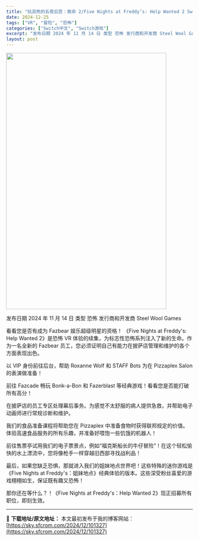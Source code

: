```yaml
---
title: "玩具熊的五夜后宫：救命 2/Five Nights at Freddy’s: Help Wanted 2 Switch NSP (v0.1)中文"
date: 2024-12-25
tags: ["VR", "冒险", "恐怖"]
categories: ["Switch中文", "Switch游戏"]
excerpt: "发布日期 2024 年 11 月 14 日 类型 恐怖 发行商和开发商 Steel Wool Games 看看您是否有成为 Fazbear 娱乐超级明星的资格！ 《Five Nights at Freddy&#039;s: Help Wanted 2》是恐怖 VR 体验的续集，为标志性恐怖系列注入了新的生命。&hellip;"
layout: post
---
```


<img class="aligncenter size-full wp-image-101328" src="https://sky.sfcrom.com/wp-content/uploads/2024/12/202412251359278.webp" alt="" width="432" height="692" />

发布日期 2024 年 11 月 14 日
类型 恐怖
发行商和开发商 Steel Wool Games

看看您是否有成为 Fazbear 娱乐超级明星的资格！
《Five Nights at Freddy's: Help Wanted 2》是恐怖 VR 体验的续集，为标志性恐怖系列注入了新的生命。作为一名全新的 Fazbear 员工，您必须证明自己有能力在披萨店管理和维护的各个方面表现出色。

以 VIP 身份前往后台，帮助 Roxanne Wolf 和 STAFF Bots 为在 Pizzaplex Salon 的表演做准备！

前往 Fazcade 畅玩 Bonk-a-Bon 和 Fazerblast 等经典游戏！看看您是否能打破所有高分！

在披萨店的员工专区处理幕后事务。为感觉不太舒服的病人提供急救，并帮助电子动画师进行常规诊断和维护。

我们的食品准备课程将帮助您在 Pizzaplex 中准备食物时获得联邦规定的价值。体验高速食品服务的所有乐趣，并准备好喂饱一些饥饿的机器人！

前往售票亭试用我们的电子票景点，例如“福克斯船长的牛仔冒险”！在这个轻松愉快的水上漂流中，您将像枪手一样穿越旧西部寻找战利品！

最后，如果您缺乏恐惧，那就进入我们的姐妹地点世界吧！这些特殊的迷你游戏是《Five Nights at Freddy's：姐妹地点》经典体验的版本。这些深受粉丝喜爱的游戏栩栩如生，保证既有趣又恐怖！

那你还在等什么？！《Five Nights at Freddy's：Help Wanted 2》现正招募所有职位，即刻生效。

---
📖 **下载地址/原文地址：** 本文最初发布于我的博客网站：[https://sky.sfcrom.com/2024/12/101327](https://sky.sfcrom.com/2024/12/101327)

